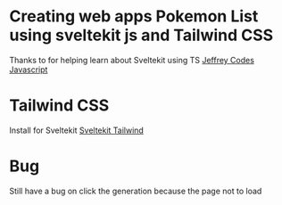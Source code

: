 # Creating web apps Pokemon List using sveltekit js and Tailwind CSS

Thanks to for helping learn about Sveltekit using TS [Jeffrey Codes Javascript](https://www.youtube.com/@jeffrey_codes)

# Tailwind CSS

Install for Sveltekit [Sveltekit Tailwind](https://tailwindcss.com/docs/guides/sveltekit)

# Bug

Still have a bug on click the generation because the page not to load

